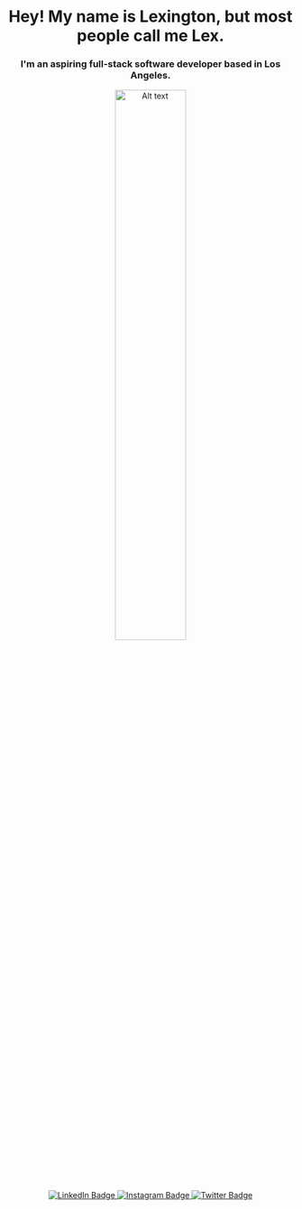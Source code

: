<h1 align="center">Hey! My name is Lexington, but most people call me Lex.</h1>
<h3 align="center">I'm an aspiring full-stack software developer based in Los Angeles.</h3>
<div align="center" style="width:100%;">
  <img
  src="https://i.giphy.com/media/JcqgN61gtB37jRVy2W/giphy.webp"
  alt="Alt text"
  title="Optional title"
  style="width: 50%;">
</div>
<div align="center" style="margin: 0 0 50px 0">
  <a href="https://www.linkedin.com/in/lexington-carey/">
    <img src="https://img.shields.io/badge/LinkedIn-blue?style=for-the-badge&logo=linkedin&logoColor=white" alt="LinkedIn Badge"/>
  </a>
  <a href="https://www.instagram.com/akuadrowned/">
    <img src="https://img.shields.io/badge/Instagram-E4405F?style=for-the-badge&logo=instagram&logoColor=white" alt="Instagram Badge"/>
  </a>
  <a href="https://twitter.com/AkuaDrowned">
    <img src="https://img.shields.io/badge/Twitter-blue?style=for-the-badge&logo=twitter&logoColor=white" alt="Twitter Badge"/>
  </a>
</div>
<br/>

